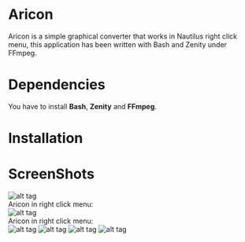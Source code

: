 # Aricon
Aricon is a simple graphical converter that works in Nautilus right click menu, this application has been written with Bash and Zenity under FFmpeg.
# Dependencies
You have to install <b>Bash</b>, <b>Zenity</b> and <b>FFmpeg</b>.
# Installation
# ScreenShots
![alt tag](http://hosseinws.ir/aricon/aricon/6.jpg "Aricon")
<br>
Aricon in right click menu:
<br>
![alt tag](http://hosseinws.ir/aricon/aricon/1.jpg "Aricon")
<br>
Aricon in right click menu:
<br>
![alt tag](http://hosseinws.ir/aricon/aricon/2.jpg "Aricon")
![alt tag](http://hosseinws.ir/aricon/aricon/3.jpg "Aricon")
![alt tag](http://hosseinws.ir/aricon/aricon/4.jpg "Aricon")
![alt tag](http://hosseinws.ir/aricon/aricon/5.jpg "Aricon")

